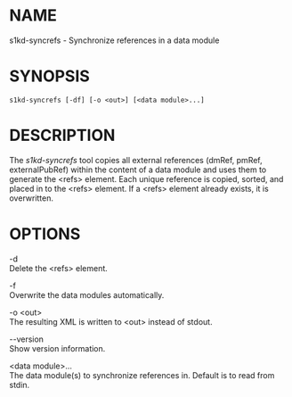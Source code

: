 NAME
====

s1kd-syncrefs - Synchronize references in a data module

SYNOPSIS
========

`s1kd-syncrefs [-df] [-o <out>] [<data module>...]`

DESCRIPTION
===========

The *s1kd-syncrefs* tool copies all external references (dmRef, pmRef, externalPubRef) within the content of a data module and uses them to generate the &lt;refs&gt; element. Each unique reference is copied, sorted, and placed in to the &lt;refs&gt; element. If a &lt;refs&gt; element already exists, it is overwritten.

OPTIONS
=======

-d  
Delete the &lt;refs&gt; element.

-f  
Overwrite the data modules automatically.

-o &lt;out&gt;  
The resulting XML is written to &lt;out&gt; instead of stdout.

--version  
Show version information.

&lt;data module&gt;...  
The data module(s) to synchronize references in. Default is to read from stdin.
